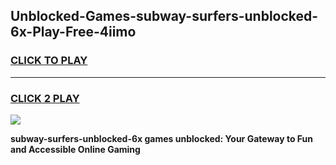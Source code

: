 
## Unblocked-Games-subway-surfers-unblocked-6x-Play-Free-4iimo
<h3>
<a href="https://premium76.site?title=subway-surfers-unblocked-6x&ref=23A">CLICK TO PLAY</a></h3>
<hr>

<h3>
<a href="https://premium76.site?title=subway-surfers-unblocked-6x&ref=23A">CLICK 2 PLAY</a>
  
</h3>

<a href="https://premium76.site?title=subway-surfers-unblocked-6x&ref=23A"><img src="https://clearcache.store/games.png"></a>


**subway-surfers-unblocked-6x games unblocked: Your Gateway to Fun and Accessible Online Gaming**
